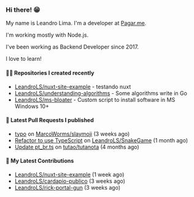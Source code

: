 ### Hi there! 😁 

My name is Leandro Lima. I'm a developer at [Pagar.me](https://pagar.me/).  

I'm working mostly with Node.js. 

I've been working as Backend Developer since 2017. 

I love to learn!  

#### 👨‍💻 Repositories I created recently
- [LeandroLS/nuxt-site-example](https://github.com/LeandroLS/nuxt-site-example) - testando nuxt
- [LeandroLS/understanding-algorithms](https://github.com/LeandroLS/understanding-algorithms) - Some algorithms write in Go
- [LeandroLS/ms-bloater](https://github.com/LeandroLS/ms-bloater) - Custom script to install software in MS Windows 10&#43;

#### 🔨 Latest Pull Requests I published

- [typo](https://github.com/MarcoWorms/slaymoji/pull/2) on [MarcoWorms/slaymoji](https://github.com/MarcoWorms/slaymoji) (3 weeks ago)
- [Refactor to use TypeScript](https://github.com/LeandroLS/SnakeGame/pull/2) on [LeandroLS/SnakeGame](https://github.com/LeandroLS/SnakeGame) (1 month ago)
- [Update pt_br.ts](https://github.com/tutao/tutanota/pull/4040) on [tutao/tutanota](https://github.com/tutao/tutanota) (4 months ago)

#### :construction_worker: My Latest Contributions

- [LeandroLS/nuxt-site-example](https://github.com/LeandroLS/nuxt-site-example) (1 week ago)
- [LeandroLS/cardapio-publico](https://github.com/LeandroLS/cardapio-publico) (3 weeks ago)
- [LeandroLS/rick-portal-gun](https://github.com/LeandroLS/rick-portal-gun) (3 weeks ago)
